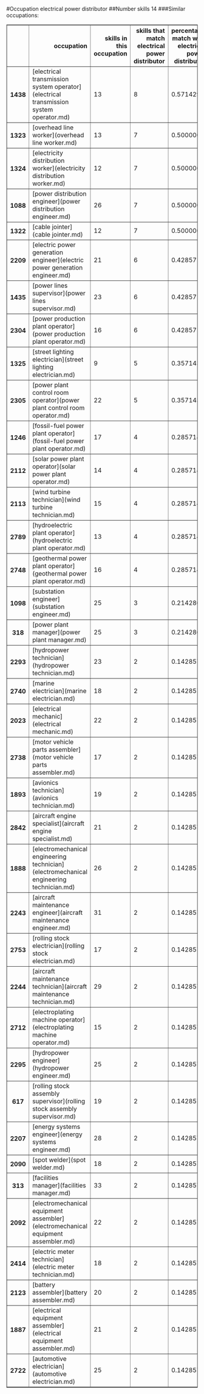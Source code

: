 #Occupation electrical power distributor
##Number skills 14
###Similar occupations:
<table border="1" class="dataframe">
  <thead>
    <tr style="text-align: right;">
      <th></th>
      <th>occupation</th>
      <th>skills in this occupation</th>
      <th>skills that match electrical power distributor</th>
      <th>percentage match with electrical power distributor</th>
      <th>skills not in electrical power distributor</th>
    </tr>
  </thead>
  <tbody>
    <tr>
      <th>1438</th>
      <td>[electrical transmission system operator](electrical transmission system operator.md)</td>
      <td>13</td>
      <td>8</td>
      <td>0.571429</td>
      <td>5</td>
    </tr>
    <tr>
      <th>1323</th>
      <td>[overhead line worker](overhead line worker.md)</td>
      <td>13</td>
      <td>7</td>
      <td>0.500000</td>
      <td>6</td>
    </tr>
    <tr>
      <th>1324</th>
      <td>[electricity distribution worker](electricity distribution worker.md)</td>
      <td>12</td>
      <td>7</td>
      <td>0.500000</td>
      <td>5</td>
    </tr>
    <tr>
      <th>1088</th>
      <td>[power distribution engineer](power distribution engineer.md)</td>
      <td>26</td>
      <td>7</td>
      <td>0.500000</td>
      <td>19</td>
    </tr>
    <tr>
      <th>1322</th>
      <td>[cable jointer](cable jointer.md)</td>
      <td>12</td>
      <td>7</td>
      <td>0.500000</td>
      <td>5</td>
    </tr>
    <tr>
      <th>2209</th>
      <td>[electric power generation engineer](electric power generation engineer.md)</td>
      <td>21</td>
      <td>6</td>
      <td>0.428571</td>
      <td>15</td>
    </tr>
    <tr>
      <th>1435</th>
      <td>[power lines supervisor](power lines supervisor.md)</td>
      <td>23</td>
      <td>6</td>
      <td>0.428571</td>
      <td>17</td>
    </tr>
    <tr>
      <th>2304</th>
      <td>[power production plant operator](power production plant operator.md)</td>
      <td>16</td>
      <td>6</td>
      <td>0.428571</td>
      <td>10</td>
    </tr>
    <tr>
      <th>1325</th>
      <td>[street lighting electrician](street lighting electrician.md)</td>
      <td>9</td>
      <td>5</td>
      <td>0.357143</td>
      <td>4</td>
    </tr>
    <tr>
      <th>2305</th>
      <td>[power plant control room operator](power plant control room operator.md)</td>
      <td>22</td>
      <td>5</td>
      <td>0.357143</td>
      <td>17</td>
    </tr>
    <tr>
      <th>1246</th>
      <td>[fossil-fuel power plant operator](fossil-fuel power plant operator.md)</td>
      <td>17</td>
      <td>4</td>
      <td>0.285714</td>
      <td>13</td>
    </tr>
    <tr>
      <th>2112</th>
      <td>[solar power plant operator](solar power plant operator.md)</td>
      <td>14</td>
      <td>4</td>
      <td>0.285714</td>
      <td>10</td>
    </tr>
    <tr>
      <th>2113</th>
      <td>[wind turbine technician](wind turbine technician.md)</td>
      <td>15</td>
      <td>4</td>
      <td>0.285714</td>
      <td>11</td>
    </tr>
    <tr>
      <th>2789</th>
      <td>[hydroelectric plant operator](hydroelectric plant operator.md)</td>
      <td>13</td>
      <td>4</td>
      <td>0.285714</td>
      <td>9</td>
    </tr>
    <tr>
      <th>2748</th>
      <td>[geothermal power plant operator](geothermal power plant operator.md)</td>
      <td>16</td>
      <td>4</td>
      <td>0.285714</td>
      <td>12</td>
    </tr>
    <tr>
      <th>1098</th>
      <td>[substation engineer](substation engineer.md)</td>
      <td>25</td>
      <td>3</td>
      <td>0.214286</td>
      <td>22</td>
    </tr>
    <tr>
      <th>318</th>
      <td>[power plant manager](power plant manager.md)</td>
      <td>25</td>
      <td>3</td>
      <td>0.214286</td>
      <td>22</td>
    </tr>
    <tr>
      <th>2293</th>
      <td>[hydropower technician](hydropower technician.md)</td>
      <td>23</td>
      <td>2</td>
      <td>0.142857</td>
      <td>21</td>
    </tr>
    <tr>
      <th>2740</th>
      <td>[marine electrician](marine electrician.md)</td>
      <td>18</td>
      <td>2</td>
      <td>0.142857</td>
      <td>16</td>
    </tr>
    <tr>
      <th>2023</th>
      <td>[electrical mechanic](electrical mechanic.md)</td>
      <td>22</td>
      <td>2</td>
      <td>0.142857</td>
      <td>20</td>
    </tr>
    <tr>
      <th>2738</th>
      <td>[motor vehicle parts assembler](motor vehicle parts assembler.md)</td>
      <td>17</td>
      <td>2</td>
      <td>0.142857</td>
      <td>15</td>
    </tr>
    <tr>
      <th>1893</th>
      <td>[avionics technician](avionics technician.md)</td>
      <td>19</td>
      <td>2</td>
      <td>0.142857</td>
      <td>17</td>
    </tr>
    <tr>
      <th>2842</th>
      <td>[aircraft engine specialist](aircraft engine specialist.md)</td>
      <td>21</td>
      <td>2</td>
      <td>0.142857</td>
      <td>19</td>
    </tr>
    <tr>
      <th>1888</th>
      <td>[electromechanical engineering technician](electromechanical engineering technician.md)</td>
      <td>26</td>
      <td>2</td>
      <td>0.142857</td>
      <td>24</td>
    </tr>
    <tr>
      <th>2243</th>
      <td>[aircraft maintenance engineer](aircraft maintenance engineer.md)</td>
      <td>31</td>
      <td>2</td>
      <td>0.142857</td>
      <td>29</td>
    </tr>
    <tr>
      <th>2753</th>
      <td>[rolling stock electrician](rolling stock electrician.md)</td>
      <td>17</td>
      <td>2</td>
      <td>0.142857</td>
      <td>15</td>
    </tr>
    <tr>
      <th>2244</th>
      <td>[aircraft maintenance technician](aircraft maintenance technician.md)</td>
      <td>29</td>
      <td>2</td>
      <td>0.142857</td>
      <td>27</td>
    </tr>
    <tr>
      <th>2712</th>
      <td>[electroplating machine operator](electroplating machine operator.md)</td>
      <td>15</td>
      <td>2</td>
      <td>0.142857</td>
      <td>13</td>
    </tr>
    <tr>
      <th>2295</th>
      <td>[hydropower engineer](hydropower engineer.md)</td>
      <td>25</td>
      <td>2</td>
      <td>0.142857</td>
      <td>23</td>
    </tr>
    <tr>
      <th>617</th>
      <td>[rolling stock assembly supervisor](rolling stock assembly supervisor.md)</td>
      <td>19</td>
      <td>2</td>
      <td>0.142857</td>
      <td>17</td>
    </tr>
    <tr>
      <th>2207</th>
      <td>[energy systems engineer](energy systems engineer.md)</td>
      <td>28</td>
      <td>2</td>
      <td>0.142857</td>
      <td>26</td>
    </tr>
    <tr>
      <th>2090</th>
      <td>[spot welder](spot welder.md)</td>
      <td>18</td>
      <td>2</td>
      <td>0.142857</td>
      <td>16</td>
    </tr>
    <tr>
      <th>313</th>
      <td>[facilities manager](facilities manager.md)</td>
      <td>33</td>
      <td>2</td>
      <td>0.142857</td>
      <td>31</td>
    </tr>
    <tr>
      <th>2092</th>
      <td>[electromechanical equipment assembler](electromechanical equipment assembler.md)</td>
      <td>22</td>
      <td>2</td>
      <td>0.142857</td>
      <td>20</td>
    </tr>
    <tr>
      <th>2414</th>
      <td>[electric meter technician](electric meter technician.md)</td>
      <td>18</td>
      <td>2</td>
      <td>0.142857</td>
      <td>16</td>
    </tr>
    <tr>
      <th>2123</th>
      <td>[battery assembler](battery assembler.md)</td>
      <td>20</td>
      <td>2</td>
      <td>0.142857</td>
      <td>18</td>
    </tr>
    <tr>
      <th>1887</th>
      <td>[electrical equipment assembler](electrical equipment assembler.md)</td>
      <td>21</td>
      <td>2</td>
      <td>0.142857</td>
      <td>19</td>
    </tr>
    <tr>
      <th>2722</th>
      <td>[automotive electrician](automotive electrician.md)</td>
      <td>25</td>
      <td>2</td>
      <td>0.142857</td>
      <td>23</td>
    </tr>
  </tbody>
</table>
